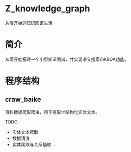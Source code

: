 # Z_knowledge_graph
从零开始的知识图谱生活

# 简介
从零开始搭建一个小型知识图谱，并实现语义搜索和KBQA功能。<br>

# 程序结构
## craw_baike
百科数据爬取爬虫，用于提取半结构化实体文本。

TODO:
* 实体文本爬取
* 数据清洗
* 实体爬取与关系抽取
...
